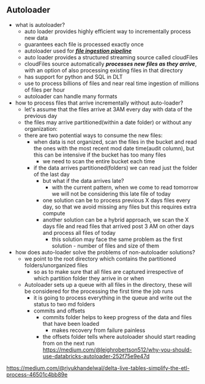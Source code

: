 ## Autoloader
- what is autoloader?
	- auto loader provides highly efficient way to incrementally process new data
	- guarantees each file is processed exactly once
	- autoloader used for ***[file ingestion pipeline](https://docs.databricks.com/en/ingestion/auto-loader/index.html)***
	- auto loader provides a structured streaming source called cloudFiles
	- cloudFiles source automatically ***processes new files as they arrive***, with an option of also processing existing files in that directory
	- has support for python and SQL in DLT
	- use to process billions of files and near real time ingestion of millions of files per hour
	- autoloader can handle many formats
- how to process files that arrive incrementally without auto-loader?
	- let's assume that the files arrive at 3AM every day with data of the previous day
	- the files may arrive partitioned(within a date folder) or without any organization:
	- there are two potential ways to consume the new files:
		- when data is not organized, scan the files in the bucket and read the ones with the most recent mod date time(audit column), but this can be intensive if the bucket has too many files
			- we need to scan the entire bucket each time
		- if the data arrives partitioned(folders) we can read just the folder of the last day
			- but what if the data arrives late?
				- with the current pattern, when we come to read tomorrow we will not be considering this late file of today
			- one solution can be to process previous X days files every day, so that we avoid missing any files but this requires extra compute
			- another solution can be a hybrid approach, we scan the X days file and read files that arrived post 3 AM on other days and process all files of today
				- this solution may face the same problem as the first solution - number of files and size of them
- how does auto-loader solve the problems of non-autoloader solutions?
	- we point to the root directory which contains the partitioned folders/unorganized files
		- so as to make sure that all files are captured irrespective of which partition folder they arrive in or when
	- Autoloader sets up a queue with all files in the directory, these will be considered for the processing the first time the job runs
		- it is going to process everything in the queue and write out the status to two md folders
		-  commits and offsets
			- commits folder helps to keep progress of the data and files that have been loaded
				- makes recovery from failure painless
			- the offsets folder tells where autoloader should start reading from on the next run
https://medium.com/@leighrobertson512/why-you-should-use-databricks-autoloader-252f75e9e47d

https://medium.com/@riyukhandelwal/delta-live-tables-simplify-the-etl-process-46501c4bb89e